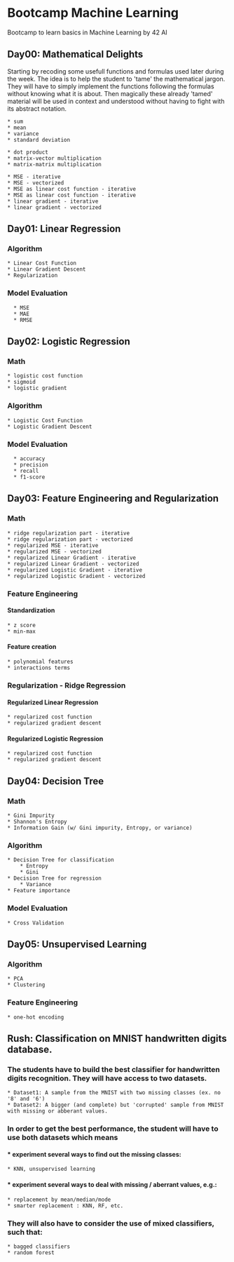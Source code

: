 # Bootcamp Machine Learning
Bootcamp to learn basics in Machine Learning by 42 AI

## Day00: Mathematical Delights
Starting by recoding some usefull functions and formulas used later during the week. 
The idea is to help the student to 'tame' the mathematical jargon. 
They will have to simply implement the functions following the formulas without knowing what it is about. 
Then magically these already 'tamed' material will be used in context and understood without having to fight with its abstract notation.

  	* sum
	* mean
	* variance
  	* standard deviation
  
  	* dot product
  	* matrix-vector multiplication
  	* matrix-matrix multiplication
  
	* MSE - iterative
	* MSE - vectorized
  	* MSE as linear cost function - iterative
  	* MSE as linear cost function - iterative 
  	* linear gradient - iterative
  	* linear gradient - vectorized
  
  
## Day01: Linear Regression
### Algorithm
	* Linear Cost Function
	* Linear Gradient Descent
	* Regularization
### Model Evaluation
      * MSE
      * MAE
      * RMSE

## Day02: Logistic Regression
### Math
	* logistic cost function
  	* sigmoid
  	* logistic gradient 
### Algorithm
	* Logistic Cost Function
	* Logistic Gradient Descent
### Model Evaluation
      * accuracy
      * precision 
      * recall 
      * f1-score


## Day03: Feature Engineering and Regularization
### Math
  	* ridge regularization part - iterative 
  	* ridge regularization part - vectorized
  	* regularized MSE - iterative
  	* regularized MSE - vectorized
  	* regularized Linear Gradient - iterative
  	* regularized Linear Gradient - vectorized
  	* regularized Logistic Gradient - iterative
  	* regularized Logistic Gradient - vectorized
  
### Feature Engineering
#### Standardization
	* z score
	* min-max
#### Feature creation
	* polynomial features
	* interactions terms
  
### Regularization - Ridge Regression
#### Regularized Linear Regression
  	* regularized cost function
  	* regularized gradient descent
#### Regularized Logistic Regression
  	* regularized cost function
  	* regularized gradient descent


## Day04: Decision Tree
### Math
  	* Gini Impurity
	* Shannon's Entropy
	* Information Gain (w/ Gini impurity, Entropy, or variance)
### Algorithm
	* Decision Tree for classification
		* Entropy
		* Gini
	* Decision Tree for regression
		* Variance
	* Feature importance
### Model Evaluation
	* Cross Validation


## Day05: Unsupervised Learning
### Algorithm
	* PCA
	* Clustering
### Feature Engineering
	* one-hot encoding


## Rush: Classification on MNIST handwritten digits database.
### The students have to build the best classifier for handwritten digits recognition. They will have access to two datasets.
	* Dataset1: A sample from the MNIST with two missing classes (ex. no '8' and '6')  
	* Dataset2: A bigger (and complete) but 'corrupted' sample from MNIST with missing or abberant values.

### In order to get the best performance, the student will have to use both datasets which means

#### * experiment several ways to find out the missing classes:
	* KNN, unsupervised learning
#### * experiment several ways to deal with missing / aberrant values, e.g.: 
	* replacement by mean/median/mode
	* smarter replacement : KNN, RF, etc.

### They will also have to consider the use of  mixed classifiers, such that:
	* bagged classifiers 
	* random forest

